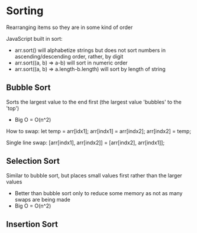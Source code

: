 # Sorting

Rearranging items so they are in some kind of order

JavaScript built in sort:

- arr.sort() will alphabetize strings but does not sort numbers in ascending/descending order, rather, by digit
- arr.sort((a, b) => a-b) will sort in numeric order
- arr.sort((a, b) => a.length-b.length) will sort by length of string

## Bubble Sort

Sorts the largest value to the end first (the largest value 'bubbles' to the 'top')

- Big O = O(n^2)

How to swap:
let temp = arr[idx1];
arr[indx1] = arr[indx2];
arr[indx2] = temp;

Single line swap:
[arr[indx1], arr[indx2]] = [arr[indx2], arr[indx1]];

## Selection Sort

Similar to bubble sort, but places small values first rather than the larger values

- Better than bubble sort only to reduce some memory as not as many swaps are being made
- Big O = O(n^2)

## Insertion Sort
